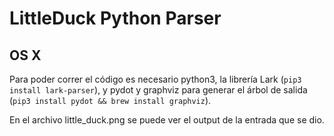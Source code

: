 # LittleDuck Python Parser

## OS X
Para poder correr el código es necesario python3, la librería Lark (`pip3 install lark-parser`), y pydot y graphviz para generar el árbol de salida (`pip3 install pydot && brew install graphviz`).

En el archivo little_duck.png se puede ver el output de la entrada que se dio.
